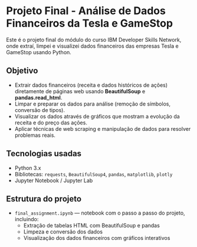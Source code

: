 # Projeto Final - Análise de Dados Financeiros da Tesla e GameStop

Este é o projeto final do módulo do curso IBM Developer Skills Network, onde extraí, limpei e visualizei dados financeiros das empresas Tesla e GameStop usando Python.

## Objetivo

- Extrair dados financeiros (receita e dados históricos de ações) diretamente de páginas web usando **BeautifulSoup** e **pandas.read_html**.
- Limpar e preparar os dados para análise (remoção de símbolos, conversão de tipos).
- Visualizar os dados através de gráficos que mostram a evolução da receita e do preço das ações.
- Aplicar técnicas de web scraping e manipulação de dados para resolver problemas reais.

## Tecnologias usadas

- Python 3.x
- Bibliotecas: `requests`, `BeautifulSoup4`, `pandas`, `matplotlib`, `plotly`
- Jupyter Notebook / Jupyter Lab

## Estrutura do projeto

- `final_assignment.ipynb` — notebook com o passo a passo do projeto, incluindo:
  - Extração de tabelas HTML com BeautifulSoup e pandas
  - Limpeza e conversão dos dados
  - Visualização dos dados financeiros com gráficos interativos


